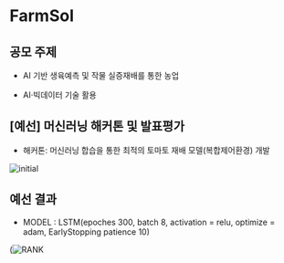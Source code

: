 # FarmSol

## 공모 주제

- AI 기반 생육예측 및 작물 실증재배를 통한 농업

- AI·빅데이터 기술 활용

## [예선] 머신러닝 해커톤 및 발표평가

- 해커톤: 머신러닝 합습을 통한 최적의 토마토 재배 모델(복합제어환경) 개발

![initial](https://hackathonai.s3.ap-northeast-1.amazonaws.com/1/0.%20%ED%8F%AC%EC%8A%A4%ED%84%B0.png)   

## 예선 결과 

- MODEL
   : LSTM(epoches 300, batch 8, activation = relu, optimize = adam, EarlyStopping patience 10)

(![RANK](https://github.com/solarkim/FarmSol/assets/87478541/18c6b6b8-7930-41a9-a957-4e6b9e2e932f)
